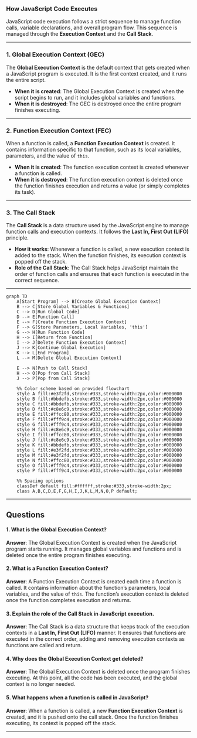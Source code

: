 ### **How JavaScript Code Executes**

JavaScript code execution follows a strict sequence to manage function calls, variable declarations, and overall program flow. This sequence is managed through the **Execution Context** and the **Call Stack**.

---

### **1. Global Execution Context (GEC)**

The **Global Execution Context** is the default context that gets created when a JavaScript program is executed. It is the first context created, and it runs the entire script.

- **When it is created**: The Global Execution Context is created when the script begins to run, and it includes global variables and functions.
- **When it is destroyed**: The GEC is destroyed once the entire program finishes executing.
---

### **2. Function Execution Context (FEC)**

When a function is called, a **Function Execution Context** is created. It contains information specific to that function, such as its local variables, parameters, and the value of `this`.

- **When it is created**: The function execution context is created whenever a function is called.
- **When it is destroyed**: The function execution context is deleted once the function finishes execution and returns a value (or simply completes its task).
---
### **3. The Call Stack**

The **Call Stack** is a data structure used by the JavaScript engine to manage function calls and execution contexts. It follows the **Last In, First Out (LIFO)** principle.

- **How it works**: Whenever a function is called, a new execution context is added to the stack. When the function finishes, its execution context is popped off the stack.
- **Role of the Call Stack**: The Call Stack helps JavaScript maintain the order of function calls and ensures that each function is executed in the correct sequence.
---
```mermaid
graph TD
    A[Start Program] --> B[Create Global Execution Context]
    B --> C[Store Global Variables & Functions]
    C --> D[Run Global Code]
    D --> E[Function Call]
    E --> F[Create Function Execution Context]
    F --> G[Store Parameters, Local Variables, 'this']
    G --> H[Run Function Code]
    H --> I[Return from Function]
    I --> J[Delete Function Execution Context]
    J --> K[Continue Global Execution]
    K --> L[End Program]
    L --> M[Delete Global Execution Context]

    E --> N[Push to Call Stack]
    H --> O[Pop from Call Stack]
    J --> P[Pop from Call Stack]

    %% Color scheme based on provided flowchart
    style A fill:#e3f2fd,stroke:#333,stroke-width:2px,color:#000000
    style B fill:#bbdefb,stroke:#333,stroke-width:2px,color:#000000
    style C fill:#bbdefb,stroke:#333,stroke-width:2px,color:#000000
    style D fill:#c8e6c9,stroke:#333,stroke-width:2px,color:#000000
    style E fill:#ffcc80,stroke:#333,stroke-width:2px,color:#000000
    style F fill:#fff9c4,stroke:#333,stroke-width:2px,color:#000000
    style G fill:#fff9c4,stroke:#333,stroke-width:2px,color:#000000
    style H fill:#c8e6c9,stroke:#333,stroke-width:2px,color:#000000
    style I fill:#ffcc80,stroke:#333,stroke-width:2px,color:#000000
    style J fill:#c8e6c9,stroke:#333,stroke-width:2px,color:#000000
    style K fill:#bbdefb,stroke:#333,stroke-width:2px,color:#000000
    style L fill:#e3f2fd,stroke:#333,stroke-width:2px,color:#000000
    style M fill:#e3f2fd,stroke:#333,stroke-width:2px,color:#000000
    style N fill:#ffcc80,stroke:#333,stroke-width:2px,color:#000000
    style O fill:#fff9c4,stroke:#333,stroke-width:2px,color:#000000
    style P fill:#fff9c4,stroke:#333,stroke-width:2px,color:#000000

    %% Spacing options
    classDef default fill:#ffffff,stroke:#333,stroke-width:2px;
    class A,B,C,D,E,F,G,H,I,J,K,L,M,N,O,P default;

```
----

##  **Questions**

#### **1. What is the Global Execution Context?**

**Answer**: The Global Execution Context is created when the JavaScript program starts running. It manages global variables and functions and is deleted once the entire program finishes executing.

#### **2. What is a Function Execution Context?**

**Answer**: A Function Execution Context is created each time a function is called. It contains information about the function’s parameters, local variables, and the value of `this`. The function’s execution context is deleted once the function completes execution and returns.

#### **3. Explain the role of the Call Stack in JavaScript execution.**

**Answer**: The Call Stack is a data structure that keeps track of the execution contexts in a **Last In, First Out (LIFO)** manner. It ensures that functions are executed in the correct order, adding and removing execution contexts as functions are called and return.

#### **4. Why does the Global Execution Context get deleted?**

**Answer**: The Global Execution Context is deleted once the program finishes executing. At this point, all the code has been executed, and the global context is no longer needed.

#### **5. What happens when a function is called in JavaScript?**

**Answer**: When a function is called, a new **Function Execution Context** is created, and it is pushed onto the call stack. Once the function finishes executing, its context is popped off the stack.

----
